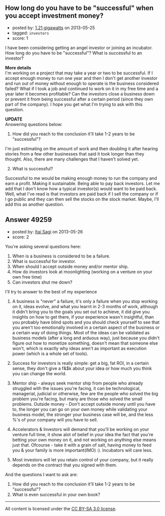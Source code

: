 ## How long do you have to be "successful" when you accept investment money?

- posted by: [1.21 gigawatts](https://stackexchange.com/users/-1/26378-1-21-gigawatts) on 2013-05-25
- tagged: `investors`
- score: 1

I have been considering getting an angel investor or joining an incubator. How long do you have to be "successful"? What is successful to an investor? 


**More details**  
I'm working on a project that may take a year or two to be successful. If I accept enough money to run one year and then I don't get another investor and run out of money without enough to operate is the business considered failed? What if I took a job and continued to work on it in my free time and a year later it becomes profitable? Can the investors close a business down or prevent it from being successful after a certain period (since they own part of the company). I hope you get what I'm trying to ask with this question. 

**UPDATE**  
Answering questions below:  

  1. How did you reach to the conclusion it'll take 1-2 years to be "successful"?  

  I'm just estimating on the amount of work and then doubling it after hearing stories from a few other businesses that said it took longer than they thought. Also, there are many challenges that I haven't solved yet. 

  2. What is successful? 
 
  Successful to me would be making enough money to run the company and earn a profit.  Making it sustainable. Being able to pay back investors. Let me add that I don't know how a typical investor(s) would want to be paid back. Well, what I've read is that investors are paid back if I sell the company or if I go public and they can then sell the stocks on the stock market. Maybe, I'll add this as another question. 


## Answer 49259

- posted by: [Itai Sagi](https://stackexchange.com/users/-1/12742-itai-sagi) on 2013-05-26
- score: 2

You're asking several questions here:

1. When is a business is considered to be a failure.
2. What is successful for investor.
3. When should I accept outside money and/or mentor ship.
4. How do investors look at moonlighting (working on a venture on your own free time)
5. Can investors shut me down?

I'll try to answer to the best of my experience

1. A business is "never" a failure, it's only a failure when you stop working on it, ideas evolve, and what you learnt in 2-3 months of work, although it didn't bring you to the goals you set out to achieve, it did give you insights on how to get there, if your experience wasn't insightful, than you probably have blind spots and you should check yourself to see that you aren't too emotionally involved in a certain aspect of the business or a certain way of doing things.
Most of the ideas can be validated as business models (after a long and arduous way), just because you didn't figure out how to monetize something, doesn't mean that someone else won't, which is exactly why ideas aren't as important as execution power (which is a whole set of tools).

2. Success for investors is really simple: get a big, fat ROI, in a certain sense, they don't give a f&$k about your idea or how much you think you can change the world.

3. Mentor ship - always seek mentor ship from people who already struggled with the issues you're facing, it can be technological, managerial, judicial or otherwise, few are the people who solved the big problem you're facing, but many are those who solved the small problems.
Outside money - Don't accept outside money until you have to, the longer you can go on your own money while validating your business model, the stronger your business case will be, and the less %'s of your company will you have to sell.

4. Accelerators & Investors will demand that you'll be working on your venture full time, it show alot of belief in your idea the fact that you're betting your own money on it, and not working on anything else means just that. Ofcourse - take it with a grain of salt, having money to feed you & your family is more important(IMO) :). Incubators will care less.

5. Most investors will let you retain control of your company, but it really depends on the contract that you signed with them.

And the questions I want to ask are: 
1. How did you reach to the conclusion it'll take 1-2 years to be "successful"?
2. What is even successful in your own book?



---

All content is licensed under the [CC BY-SA 3.0 license](https://creativecommons.org/licenses/by-sa/3.0/).
